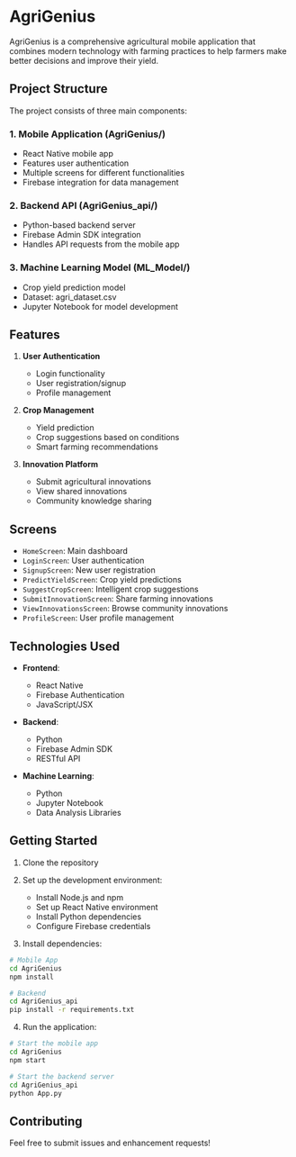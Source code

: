 # AgriGenius

AgriGenius is a comprehensive agricultural mobile application that combines modern technology with farming practices to help farmers make better decisions and improve their yield.

## Project Structure

The project consists of three main components:

### 1. Mobile Application (AgriGenius/)
- React Native mobile app
- Features user authentication
- Multiple screens for different functionalities
- Firebase integration for data management

### 2. Backend API (AgriGenius_api/)
- Python-based backend server
- Firebase Admin SDK integration
- Handles API requests from the mobile app

### 3. Machine Learning Model (ML_Model/)
- Crop yield prediction model
- Dataset: agri_dataset.csv
- Jupyter Notebook for model development

## Features

1. **User Authentication**
   - Login functionality
   - User registration/signup
   - Profile management

2. **Crop Management**
   - Yield prediction
   - Crop suggestions based on conditions
   - Smart farming recommendations

3. **Innovation Platform**
   - Submit agricultural innovations
   - View shared innovations
   - Community knowledge sharing

## Screens

- `HomeScreen`: Main dashboard
- `LoginScreen`: User authentication
- `SignupScreen`: New user registration
- `PredictYieldScreen`: Crop yield predictions
- `SuggestCropScreen`: Intelligent crop suggestions
- `SubmitInnovationScreen`: Share farming innovations
- `ViewInnovationsScreen`: Browse community innovations
- `ProfileScreen`: User profile management

## Technologies Used

- **Frontend**:
  - React Native
  - Firebase Authentication
  - JavaScript/JSX

- **Backend**:
  - Python
  - Firebase Admin SDK
  - RESTful API

- **Machine Learning**:
  - Python
  - Jupyter Notebook
  - Data Analysis Libraries

## Getting Started

1. Clone the repository
2. Set up the development environment:
   - Install Node.js and npm
   - Set up React Native environment
   - Install Python dependencies
   - Configure Firebase credentials

3. Install dependencies:
```bash
# Mobile App
cd AgriGenius
npm install

# Backend
cd AgriGenius_api
pip install -r requirements.txt
```

4. Run the application:
```bash
# Start the mobile app
cd AgriGenius
npm start

# Start the backend server
cd AgriGenius_api
python App.py
```

## Contributing

Feel free to submit issues and enhancement requests!